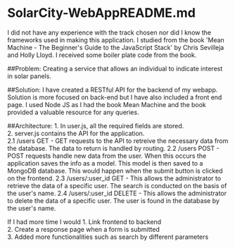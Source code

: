 # SolarCity-WebAppREADME.md

I did not have any experience with the track chosen nor did I know the frameworks used in making this application. I studied from the book 'Mean Machine - The Beginner's Guide to the JavaScript Stack' by Chris Sevilleja and Holly Lloyd. I received some boiler plate code from the book.

##Problem:
Creating a service that allows an individual to indicate interest in solar panels. 

##Solution:
I have created a RESTful API for the backend of my webapp. Solution is more focused on back-end but I have also included a front end page. I used Node JS as I had the book Mean Machine and the book provided a valuable resource for any queries. 


##Architecture:
    1. In user.js, all the required fields are stored. <br/>
    2. server.js contains the API for the application. <br/>
        2.1 /users GET - GET requests to the API to retreive the necessary data from the database. The data to return is handled by routing.
        2.2 /users POST - POST requests handle new data from the user. When this occurs the application saves the info as a model. This model is then saved to a MongoDB database. This would happen when the submit button is clicked on the frontend. 
        2.3 /users/:user_id GET - This allows the administrator to retrieve the data of a specific user. The search is conducted on the basis of the user's name.
        2.4 /users/:user_id DELETE - This allows the administrator to delete the data of a specific user. The user is found in the database by the user's name.

If I had more time I would
    1. Link frontend to backend <br>
    2. Create a response page when a form is submitted <br>
    3. Added more functionalities such as search by different parameters <br>
